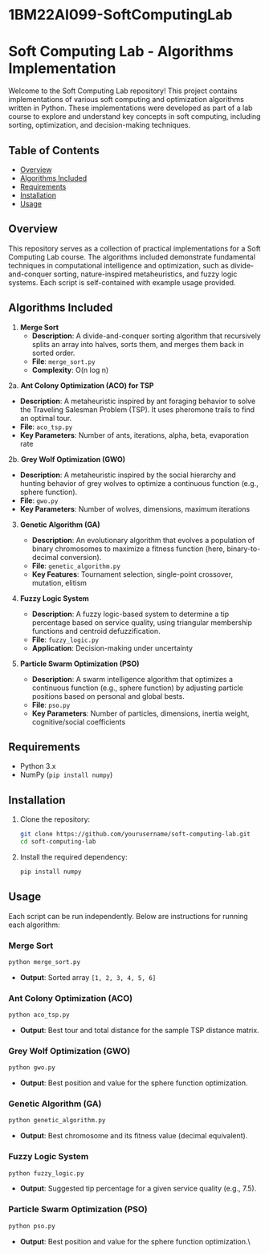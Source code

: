 # 1BM22AI099-SoftComputingLab

# Soft Computing Lab - Algorithms Implementation

Welcome to the Soft Computing Lab repository! This project contains implementations of various soft computing and optimization algorithms written in Python. These implementations were developed as part of a lab course to explore and understand key concepts in soft computing, including sorting, optimization, and decision-making techniques.

## Table of Contents
- [Overview](#overview)
- [Algorithms Included](#algorithms-included)
- [Requirements](#requirements)
- [Installation](#installation)
- [Usage](#usage)

## Overview
This repository serves as a collection of practical implementations for a Soft Computing Lab course. The algorithms included demonstrate fundamental techniques in computational intelligence and optimization, such as divide-and-conquer sorting, nature-inspired metaheuristics, and fuzzy logic systems. Each script is self-contained with example usage provided.

## Algorithms Included
1. **Merge Sort**
   - **Description**: A divide-and-conquer sorting algorithm that recursively splits an array into halves, sorts them, and merges them back in sorted order.
   - **File**: `merge_sort.py`
   - **Complexity**: O(n log n)

2a. **Ant Colony Optimization (ACO) for TSP**
   - **Description**: A metaheuristic inspired by ant foraging behavior to solve the Traveling Salesman Problem (TSP). It uses pheromone trails to find an optimal tour.
   - **File**: `aco_tsp.py`
   - **Key Parameters**: Number of ants, iterations, alpha, beta, evaporation rate

2b. **Grey Wolf Optimization (GWO)**
   - **Description**: A metaheuristic inspired by the social hierarchy and hunting behavior of grey wolves to optimize a continuous function (e.g., sphere function).
   - **File**: `gwo.py`
   - **Key Parameters**: Number of wolves, dimensions, maximum iterations

3. **Genetic Algorithm (GA)**
   - **Description**: An evolutionary algorithm that evolves a population of binary chromosomes to maximize a fitness function (here, binary-to-decimal conversion).
   - **File**: `genetic_algorithm.py`
   - **Key Features**: Tournament selection, single-point crossover, mutation, elitism

4. **Fuzzy Logic System**
   - **Description**: A fuzzy logic-based system to determine a tip percentage based on service quality, using triangular membership functions and centroid defuzzification.
   - **File**: `fuzzy_logic.py`
   - **Application**: Decision-making under uncertainty

5. **Particle Swarm Optimization (PSO)**
   - **Description**: A swarm intelligence algorithm that optimizes a continuous function (e.g., sphere function) by adjusting particle positions based on personal and global bests.
   - **File**: `pso.py`
   - **Key Parameters**: Number of particles, dimensions, inertia weight, cognitive/social coefficients


## Requirements
- Python 3.x
- NumPy (`pip install numpy`)

## Installation
1. Clone the repository:
   ```bash
   git clone https://github.com/yourusername/soft-computing-lab.git
   cd soft-computing-lab
   ```
2. Install the required dependency:
   ```bash
   pip install numpy
   ```

## Usage
Each script can be run independently. Below are instructions for running each algorithm:

### Merge Sort
```bash
python merge_sort.py
```
- **Output**: Sorted array `[1, 2, 3, 4, 5, 6]`

### Ant Colony Optimization (ACO)
```bash
python aco_tsp.py
```
- **Output**: Best tour and total distance for the sample TSP distance matrix.

### Grey Wolf Optimization (GWO)
```bash
python gwo.py
```
- **Output**: Best position and value for the sphere function optimization.

### Genetic Algorithm (GA)
```bash
python genetic_algorithm.py
```
- **Output**: Best chromosome and its fitness value (decimal equivalent).

### Fuzzy Logic System
```bash
python fuzzy_logic.py
```
- **Output**: Suggested tip percentage for a given service quality (e.g., 7.5).

### Particle Swarm Optimization (PSO)
```bash
python pso.py
```
- **Output**: Best position and value for the sphere function optimization.\